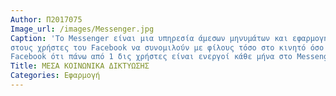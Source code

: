 ```yaml
---
Author: Π2017075
Image_url: /images/Messenger.jpg
Caption: 'To Messenger είναι μια υπηρεσία άμεσων μηνυμάτων και εφαρμογή λογισμικού που παρέχει το κείμενο και η φωνή. Το Messenger επιτρέπει
στους χρήστες του Facebook να συνομιλούν με φίλους τόσο στο κινητό όσο και στην κεντρική ιστοσελίδα. Έχει σημειωθεί, μάλιστα, από το
Facebook ότι πάνω από 1 δις χρήστες είναι ενεργοί κάθε μήνα στο Messenger. Η πρώτη του έκδοση ήταν το 2011.'
Title: ΜΕΣΑ ΚΟΙΝΩΝΙΚΑ ΔΙΚΤΥΩΣΗΣ
Categories: Εφαρμογή
---
```

